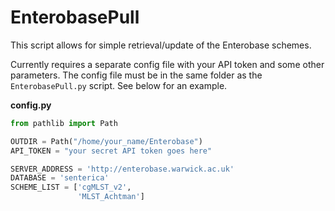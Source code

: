 # EnterobasePull

This script allows for simple retrieval/update of the Enterobase schemes.

Currently requires a separate config file with your API token and some other parameters.
The config file must be in the same folder as the `EnterobasePull.py` script. See below for an example.

**config.py**
```python
from pathlib import Path

OUTDIR = Path("/home/your_name/Enterobase")
API_TOKEN = "your secret API token goes here"

SERVER_ADDRESS = 'http://enterobase.warwick.ac.uk'
DATABASE = 'senterica'
SCHEME_LIST = ['cgMLST_v2',
               'MLST_Achtman']
```